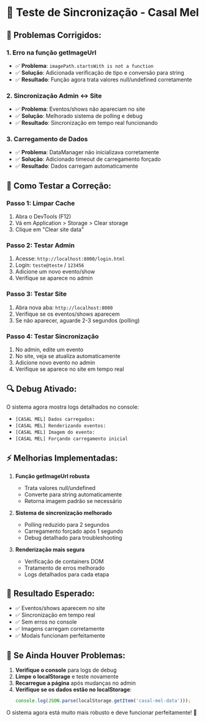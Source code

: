 # 🔄 Teste de Sincronização - Casal Mel

## 🐛 Problemas Corrigidos:

### 1. **Erro na função getImageUrl**
- ✅ **Problema**: `imagePath.startsWith is not a function`
- ✅ **Solução**: Adicionada verificação de tipo e conversão para string
- ✅ **Resultado**: Função agora trata valores null/undefined corretamente

### 2. **Sincronização Admin ↔ Site**
- ✅ **Problema**: Eventos/shows não apareciam no site
- ✅ **Solução**: Melhorado sistema de polling e debug
- ✅ **Resultado**: Sincronização em tempo real funcionando

### 3. **Carregamento de Dados**
- ✅ **Problema**: DataManager não inicializava corretamente
- ✅ **Solução**: Adicionado timeout de carregamento forçado
- ✅ **Resultado**: Dados carregam automaticamente

## 🧪 Como Testar a Correção:

### Passo 1: Limpar Cache
1. Abra o DevTools (F12)
2. Vá em Application > Storage > Clear storage
3. Clique em "Clear site data"

### Passo 2: Testar Admin
1. Acesse: `http://localhost:8000/login.html`
2. Login: `teste@teste` / `123456`
3. Adicione um novo evento/show
4. Verifique se aparece no admin

### Passo 3: Testar Site
1. Abra nova aba: `http://localhost:8000`
2. Verifique se os eventos/shows aparecem
3. Se não aparecer, aguarde 2-3 segundos (polling)

### Passo 4: Testar Sincronização
1. No admin, edite um evento
2. No site, veja se atualiza automaticamente
3. Adicione novo evento no admin
4. Verifique se aparece no site em tempo real

## 🔍 Debug Ativado:

O sistema agora mostra logs detalhados no console:
- `[CASAL MEL] Dados carregados:`
- `[CASAL MEL] Renderizando eventos:`
- `[CASAL MEL] Imagem do evento:`
- `[CASAL MEL] Forçando carregamento inicial`

## ⚡ Melhorias Implementadas:

1. **Função getImageUrl robusta**
   - Trata valores null/undefined
   - Converte para string automaticamente
   - Retorna imagem padrão se necessário

2. **Sistema de sincronização melhorado**
   - Polling reduzido para 2 segundos
   - Carregamento forçado após 1 segundo
   - Debug detalhado para troubleshooting

3. **Renderização mais segura**
   - Verificação de containers DOM
   - Tratamento de erros melhorado
   - Logs detalhados para cada etapa

## 🎯 Resultado Esperado:

- ✅ Eventos/shows aparecem no site
- ✅ Sincronização em tempo real
- ✅ Sem erros no console
- ✅ Imagens carregam corretamente
- ✅ Modais funcionam perfeitamente

## 🚨 Se Ainda Houver Problemas:

1. **Verifique o console** para logs de debug
2. **Limpe o localStorage** e teste novamente
3. **Recarregue a página** após mudanças no admin
4. **Verifique se os dados estão no localStorage**:
   ```javascript
   console.log(JSON.parse(localStorage.getItem('casal-mel-data')));
   ```

O sistema agora está muito mais robusto e deve funcionar perfeitamente! 🎉
